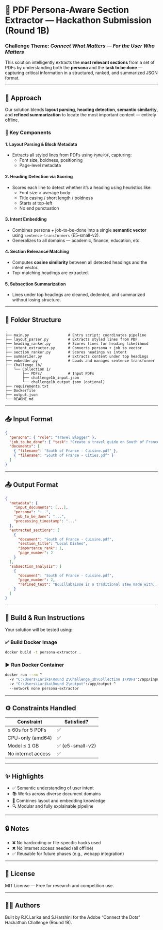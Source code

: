 # 📘 PDF Persona-Aware Section Extractor — Hackathon Submission (Round 1B)

### Challenge Theme: *Connect What Matters — For the User Who Matters*

This solution intelligently extracts the **most relevant sections** from a set of PDFs by understanding both the **persona** and the **task to be done** — capturing critical information in a structured, ranked, and summarized JSON format.

---

## 🧠 Approach

Our solution blends **layout parsing**, **heading detection**, **semantic similarity**, and **refined summarization** to locate the most important content — entirely offline.

### 🧩 Key Components

#### 1. **Layout Parsing & Block Metadata**
- Extracts all styled lines from PDFs using `PyMuPDF`, capturing:
  - Font size, boldness, positioning
  - Page-level metadata

#### 2. **Heading Detection via Scoring**
- Scores each line to detect whether it’s a heading using heuristics like:
  - Font size > average body
  - Title casing / short length / boldness
  - Starts at top-left
  - No end punctuation

#### 3. **Intent Embedding**
- Combines persona + job-to-be-done into a single **semantic vector** using `sentence-transformers` (E5-small-v2).
- Generalizes to all domains — academic, finance, education, etc.

#### 4. **Section Relevance Matching**
- Computes **cosine similarity** between all detected headings and the intent vector.
- Top-matching headings are extracted.

#### 5. **Subsection Summarization**
- Lines under top headings are cleaned, dedented, and summarized without losing structure.

---

## 📂 Folder Structure

```
.
├── main.py                  # Entry script: coordinates pipeline
├── layout_parser.py         # Extracts styled lines from PDF
├── heading_ranker.py        # Scores lines for heading likelihood
├── intent_extractor.py      # Converts persona + job to vector
├── section_ranker.py        # Scores headings vs intent
├── summarizer.py            # Extracts content under top headings
├── embedder.py              # Loads and manages sentence transformer
├── Challenge_1b/
│   └── Collection 1/
│       ├── PDFs/            # Input PDFs
│       ├── challenge1b_input.json
│       └── challenge1b_output.json (optional)
├── requirements.txt
├── Dockerfile
├── output.json
└── README.md
```

---

## 📥 Input Format

```json
{
  "persona": { "role": "Travel Blogger" },
  "job_to_be_done": { "task": "Create a travel guide on South of France" },
  "documents": [
    { "filename": "South of France - Cuisine.pdf" },
    { "filename": "South of France - Cities.pdf" }
  ]
}
```

---

## 📤 Output Format

```json
{
  "metadata": {
    "input_documents": [...],
    "persona": "...",
    "job_to_be_done": "...",
    "processing_timestamp": "..."
  },
  "extracted_sections": [
    {
      "document": "South of France - Cuisine.pdf",
      "section_title": "Local Dishes",
      "importance_rank": 1,
      "page_number": 2
    }
  ],
  "subsection_analysis": [
    {
      "document": "South of France - Cuisine.pdf",
      "page_number": 2,
      "refined_text": "Bouillabaisse is a traditional stew made with..."
    }
  ]
}
```

---

## 🔧 Build & Run Instructions

Your solution will be tested using:

### ✅ Build Docker Image

```bash
docker build -t persona-extractor .
```

### ▶️ Run Docker Container

```bash
docker run --rm ^
  -v "C:\Users\Larika\Round 2\Challenge_1b\Collection 1\PDFs":/app/input ^
  -v "C:\Users\Larika\Round 2\output":/app/output ^
  --network none persona-extractor
```

---

## ⚙️ Constraints Handled

| Constraint                  | Satisfied? |
|----------------------------|------------|
| ≤ 60s for 5 PDFs           | ✅         |
| CPU-only (amd64)           | ✅         |
| Model ≤ 1 GB               | ✅ (e5-small-v2) |
| No internet access         | ✅         |

---

## ✨ Highlights

* ✅ Semantic understanding of user intent
* 📚 Works across diverse document domains
* 🧠 Combines layout and embedding knowledge
* 🔍 Modular and fully explainable pipeline

---

## 🔒 Notes

* ❌ No hardcoding or file-specific hacks used
* ❌ No internet access needed (all offline)
* ✅ Reusable for future phases (e.g., webapp integration)

---

## 📜 License

MIT License — Free for research and competition use.

---

## 👩‍💻 Authors

Built by R.K.Larika and S.Harshini for the Adobe “Connect the Dots” Hackathon Challenge (Round 1B).
